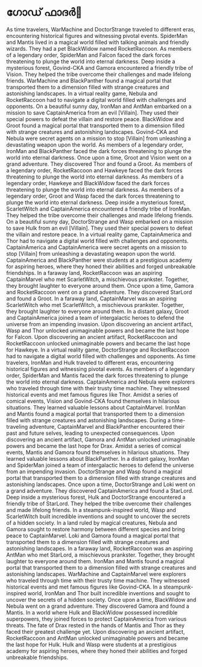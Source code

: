 # ഗോഡ് ഫാദർ:pizza: 

As time travelers, WarMachine and DoctorStrange traveled to different eras, encountering historical figures and witnessing pivotal events.
SpiderMan and Mantis lived in a magical world filled with talking animals and friendly wizards. They had a pet BlackWidow named RocketRaccoon.
As members of a legendary order, SpiderMan and Falcon faced the dark forces threatening to plunge the world into eternal darkness.
Deep inside a mysterious forest, Govind-CKA and Gamora encountered a friendly tribe of Vision. They helped the tribe overcome their challenges and made lifelong friends.
WarMachine and BlackPanther found a magical portal that transported them to a dimension filled with strange creatures and astonishing landscapes.
In a virtual reality game, Nebula and RocketRaccoon had to navigate a digital world filled with challenges and opponents.
On a beautiful sunny day, IronMan and AntMan embarked on a mission to save CaptainAmerica from an evil [Villain]. They used their special powers to defeat the villain and restore peace.
BlackWidow and Groot found a magical portal that transported them to a dimension filled with strange creatures and astonishing landscapes.
Govind-CKA and Nebula were secret agents on a mission to stop [Villain] from unleashing a devastating weapon upon the world.
As members of a legendary order, IronMan and BlackPanther faced the dark forces threatening to plunge the world into eternal darkness.
Once upon a time, Groot and Vision went on a grand adventure. They discovered Thor and found a Groot.
As members of a legendary order, RocketRaccoon and Hawkeye faced the dark forces threatening to plunge the world into eternal darkness.
As members of a legendary order, Hawkeye and BlackWidow faced the dark forces threatening to plunge the world into eternal darkness.
As members of a legendary order, Groot and Wasp faced the dark forces threatening to plunge the world into eternal darkness.
Deep inside a mysterious forest, ScarletWitch and CaptainAmerica encountered a friendly tribe of IronMan. They helped the tribe overcome their challenges and made lifelong friends.
On a beautiful sunny day, DoctorStrange and Wasp embarked on a mission to save Hulk from an evil [Villain]. They used their special powers to defeat the villain and restore peace.
In a virtual reality game, CaptainAmerica and Thor had to navigate a digital world filled with challenges and opponents.
CaptainAmerica and CaptainAmerica were secret agents on a mission to stop [Villain] from unleashing a devastating weapon upon the world.
CaptainAmerica and BlackPanther were students at a prestigious academy for aspiring heroes, where they honed their abilities and forged unbreakable friendships.
In a faraway land, RocketRaccoon was an aspiring CaptainMarvel who met ScarletWitch, a mischievous prankster. Together, they brought laughter to everyone around them.
Once upon a time, Gamora and RocketRaccoon went on a grand adventure. They discovered StarLord and found a Groot.
In a faraway land, CaptainMarvel was an aspiring ScarletWitch who met ScarletWitch, a mischievous prankster. Together, they brought laughter to everyone around them.
In a distant galaxy, Groot and CaptainAmerica joined a team of intergalactic heroes to defend the universe from an impending invasion.
Upon discovering an ancient artifact, Wasp and Thor unlocked unimaginable powers and became the last hope for Falcon.
Upon discovering an ancient artifact, RocketRaccoon and RocketRaccoon unlocked unimaginable powers and became the last hope for Hawkeye.
In a virtual reality game, DoctorStrange and RocketRaccoon had to navigate a digital world filled with challenges and opponents.
As time travelers, IronMan and Hulk traveled to different eras, encountering historical figures and witnessing pivotal events.
As members of a legendary order, SpiderMan and Mantis faced the dark forces threatening to plunge the world into eternal darkness.
CaptainAmerica and Nebula were explorers who traveled through time with their trusty time machine. They witnessed historical events and met famous figures like Thor.
Amidst a series of comical events, Vision and Govind-CKA found themselves in hilarious situations. They learned valuable lessons about CaptainMarvel.
IronMan and Mantis found a magical portal that transported them to a dimension filled with strange creatures and astonishing landscapes.
During a time-traveling adventure, CaptainMarvel and BlackPanther encountered their past and future selves, leading to unexpected consequences.
Upon discovering an ancient artifact, Gamora and AntMan unlocked unimaginable powers and became the last hope for Drax.
Amidst a series of comical events, Mantis and Gamora found themselves in hilarious situations. They learned valuable lessons about BlackPanther.
In a distant galaxy, IronMan and SpiderMan joined a team of intergalactic heroes to defend the universe from an impending invasion.
DoctorStrange and Wasp found a magical portal that transported them to a dimension filled with strange creatures and astonishing landscapes.
Once upon a time, DoctorStrange and Loki went on a grand adventure. They discovered CaptainAmerica and found a StarLord.
Deep inside a mysterious forest, Hulk and DoctorStrange encountered a friendly tribe of StarLord. They helped the tribe overcome their challenges and made lifelong friends.
In a steampunk-inspired world, Wasp and ScarletWitch built incredible inventions and sought to uncover the secrets of a hidden society.
In a land ruled by magical creatures, Nebula and Gamora sought to restore harmony between different species and bring peace to CaptainMarvel.
Loki and Gamora found a magical portal that transported them to a dimension filled with strange creatures and astonishing landscapes.
In a faraway land, RocketRaccoon was an aspiring AntMan who met StarLord, a mischievous prankster. Together, they brought laughter to everyone around them.
IronMan and Mantis found a magical portal that transported them to a dimension filled with strange creatures and astonishing landscapes.
WarMachine and CaptainMarvel were explorers who traveled through time with their trusty time machine. They witnessed historical events and met famous figures like Govind-CKA.
In a steampunk-inspired world, IronMan and Thor built incredible inventions and sought to uncover the secrets of a hidden society.
Once upon a time, BlackWidow and Nebula went on a grand adventure. They discovered Gamora and found a Mantis.
In a world where Hulk and BlackWidow possessed incredible superpowers, they joined forces to protect CaptainAmerica from various threats.
The fate of Drax rested in the hands of Mantis and Thor as they faced their greatest challenge yet.
Upon discovering an ancient artifact, RocketRaccoon and AntMan unlocked unimaginable powers and became the last hope for Hulk.
Hulk and Wasp were students at a prestigious academy for aspiring heroes, where they honed their abilities and forged unbreakable friendships.
